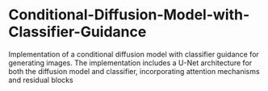 # Conditional-Diffusion-Model-with-Classifier-Guidance
Implementation of a conditional diffusion model with classifier guidance for generating images. The implementation includes a U-Net architecture for both the diffusion model and classifier, incorporating attention mechanisms and residual blocks
